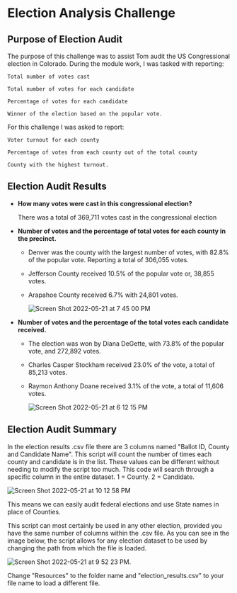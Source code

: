 # Election Analysis Challenge

## Purpose of Election Audit

The purpose of this challenge was to assist Tom audit the US Congressional election in Colorado. During the module work, I was tasked with reporting:

    Total number of votes cast
  
    Total number of votes for each candidate
  
    Percentage of votes for each candidate
  
    Winner of the election based on the popular vote.
  

For this challenge I was asked to report: 

    Voter turnout for each county
    
    Percentage of votes from each county out of the total county
    
    County with the highest turnout.

## Election Audit Results

 - **How many votes were cast in this congressional election?**
 
    There was a total of 369,711 votes cast in the congressional election

 - **Number of votes and the percentage of total votes for each county in the precinct.**
 
     - Denver was the county with the largest number of votes, with 82.8% of the popular vote. Reporting a total of 306,055 votes. 
     
     - Jefferson County received 10.5% of the popular vote or, 38,855 votes.
     
     - Arapahoe County received 6.7% with 24,801 votes.

        ![Screen Shot 2022-05-21 at 7 45 00 PM](https://user-images.githubusercontent.com/104115586/169674892-aa65c41f-cd32-4c8a-86f8-5eeddeddcb19.png)


 
 - **Number of votes and the percentage of the total votes each candidate received.**

     - The election was won by Diana DeGette, with 73.8% of the popular vote, and 272,892 votes.

     - Charles Casper Stockham received 23.0% of the vote, a total of 85,213 votes.
    
     - Raymon Anthony Doane received 3.1% of the vote, a total of 11,606 votes.

        ![Screen Shot 2022-05-21 at 6 12 15 PM](https://user-images.githubusercontent.com/104115586/169675183-6fefa7e1-7fa4-44a0-bbc9-b4bdb201bc08.png)       


## Election Audit Summary

In the election results .csv file there are 3 columns named "Ballot ID, County and Candidate Name". This script will count the number of times each county and candidate is in the list. These values can be different without needing to modify the script too much. This code will search through a specific column in the entire dataset. 1 = County. 2 = Candidate.

  ![Screen Shot 2022-05-21 at 10 12 58 PM](https://user-images.githubusercontent.com/104115586/169678318-cd5c38c8-0daa-4691-805a-8287c7208c4b.png)

This means we can easily audit federal elections and use State names in place of Counties.

This script can most certainly be used in any other election, provided you have the same number of columns within the .csv file. As you can see in the image below, the script allows for any election dataset to be used by changing the path from which the file is loaded.

   ![Screen Shot 2022-05-21 at 9 52 23 PM](https://user-images.githubusercontent.com/104115586/169677706-244d349b-9ac5-4a40-a3c6-381a617fa9e6.png). 
   
   
   Change "Resources" to the folder name and "election_results.csv" to your file name to load a different file.




